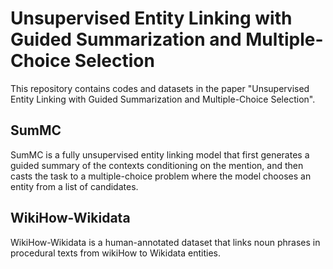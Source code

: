 # Unsupervised Entity Linking with Guided Summarization and Multiple-Choice Selection

This repository contains codes and datasets in the paper "Unsupervised Entity Linking with Guided Summarization and Multiple-Choice Selection".

## SumMC
SumMC is a fully unsupervised entity linking model that first generates a guided summary of the contexts conditioning on the mention, and then casts the task to a multiple-choice problem where the model chooses an entity from a list of candidates. 

## WikiHow-Wikidata
WikiHow-Wikidata is a human-annotated dataset that links noun phrases in procedural texts from wikiHow to Wikidata entities.


